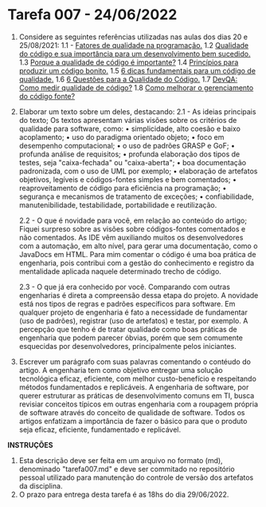 # Tarefa 007 - 24/06/2022

1. Considere as seguintes referências utilizadas nas aulas dos dias 20 e 25/08/2021:
   1.1 - [Fatores de qualidade na programação.](https://www.devmedia.com.br/fatores-de-qualidade-na-programacao/29780)
   1.2 [Qualidade do código e sua importância para um desenvolvimento bem sucedido.](https://bring.com.br/blog/2019/09/10/qualidade-do-codigo-e-sua-importancia-para-um-desenvolvimento-bem-sucedido/)
   1.3 [Porque a qualidade de código é importante?](https://ezdevs.com.br/porque-a-qualidade-de-codigo-e-importante/)
     1.4 [Princípios para produzir um código bonito.](https://www.profissionaisti.com.br/principios-para-produzir-um-codigo-bonito/)
   1.5 [6 dicas fundamentais para um código de qualidade.](https://www.youtube.com/watch?v=MMAu_1KMcMA)
   1.6 [6 Questões para a Qualidade do Código.](https://vizir.com.br/2016/09/6-questoes-para-a-qualidade-do-codigo-ruby-conf-br-4/)
   1.7 [DevQA: Como medir qualidade de código?](https://kamillaqueiroz.medium.com/devqa-como-medir-qualidade-de-código-6149fada1e)
   1.8 [Como melhorar o gerenciamento do código fonte?](https://gaea.com.br/como-melhorar-o-gerenciamento-de-codigo-fonte/)

2. Elaborar um texto sobre um deles, destacando:
    2.1 - As ideias principais do texto;
          Os textos apresentam várias visões sobre os critérios de qualidade para software, como:
          • simplicidade, alto coesão e baixo acoplamento;
          • uso do paradigma orientado objeto;
          • foco em desempenho computacional;
          • o uso de padrões GRASP e GoF;
          • profunda análise de requisitos;
          • profunda elaboração dos tipos de testes, seja "caixa-fechada" ou "caixa-aberta";
          • boa documentação padronizada, com o uso de UML por exemplo;
          • elaboração de artefatos objetivos, legíveis e códigos-fontes simples e bem comentados;
          • reaproveitamento de código para eficiência na programação;
          • segurança e mecanismos de tratamento de exceções;
          • confiabilidade, manutenibilidade, testabilidade, portabilidade e reutilização.

    2.2 - O que é novidade para você, em relação ao conteúdo do artigo;
          Fiquei surpreso sobre as visões sobre códigos-fontes comentados e não comentados. As IDE vêm auxiliando muitos os desenvolvedores com a automação, em alto nível, para gerar uma documentação, como o JavaDocs em HTML. Para mim comentar o código é uma boa prática de engenharia, pois contribui com a gestão do conhecimento e registro da mentalidade aplicada naquele determinado trecho de código.

    2.3 - O que já era conhecido por você.
          Comparando com outras engenharias é direta a compreensão dessa etapa do projeto. A novidade está nos tipos de regras e padrões específicos para software. Em qualquer projeto de engenharia é fato a necessidade de fundamentar (uso de padrões), registrar (uso de artefatos) e testar, por exemplo. A percepção que tenho é de tratar qualidade como boas práticas de engenharia que podem parecer óbvias, porém que sem comumente esquecidas por desenvolvedores, principalmente pelos iniciantes.


3. Escrever um parágrafo com suas palavras comentando o contéudo do artigo.
        A engenharia tem como objetivo entregar uma solução tecnológica eficaz, eficiente, com melhor custo-benefício e respeitando métodos fundamentados e replicáveis. A engenharia de software, por querer estruturar as práticas de desenvolvimento comuns em TI, busca revisiar conceitos típicos em outras engenharia com a roupagem própria de software através do conceito de qualidade de software. Todos os artigos enfatizam a importância de fazer o básico para que o produto seja eficaz, eficiente, fundamentado e replicável.


**INSTRUÇÕES**
1. Esta descrição deve ser feita em um arquivo no formato (md), denominado "tarefa007.md" e deve ser commitado no repositório pessoal utilizado para manutenção do controle de versão dos artefatos da disciplina.
2. O prazo para entrega desta tarefa é as 18hs do dia 29/06/2022.
